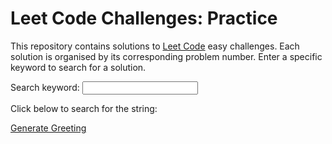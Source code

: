 # Leet Code Challenges: Practice

This repository contains solutions to [Leet Code](https://leetcode.com/) easy challenges. Each solution is organised by its corresponding problem number. Enter a specific keyword to search for a solution.

Search keyword: <input type="text" id="searchInput">

Click below to search for the string:

[Generate Greeting](javascript:void(0);)

<script>
document.querySelector('[href="javascript:void(0);"]').addEventListener('click', function() {
  const name = document.getElementById('searchInput').value;
  const searchUrl = `https://github.com/VasanthVanan/leet-code-challenges?search=${encodeURIComponent(name)}`;
  window.location.href = searchUrl;
});
</script>